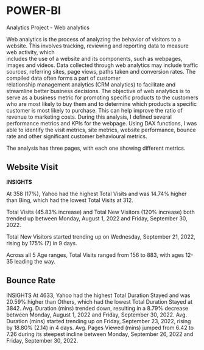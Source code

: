 # POWER-BI

Analytics Project - Web analytics

Web analytics is the process of analyzing the behavior of visitors to a website. This involves tracking, reviewing and reporting data to measure web activity, which <br>
includes the use of a website and its components, such as webpages, images and videos.
Data collected through web analytics may include traffic sources, referring sites, page views, paths taken and conversion rates. The compiled data often forms a part of customer <br>
relationship management analytics (CRM analytics) to facilitate and streamline better business decisions.
The objective of web analytics is to serve as a business metric for promoting specific products to the customers who are most likely to buy them and to determine 
which products a specific customer is most likely to purchase. This can help improve the ratio of revenue to marketing costs.
During this analysis, I defined several performance metrics and KPIs for the webpage.
Using DAX functions, I was able to identify the visit metrics, site metrics, website performance, bounce rate and other significant customer behavioural metrics.

The analysis has three pages, with each one showing different metrics.
## Website Visit
**INSIGHTS**

At 358 (17%), Yahoo had the highest Total Visits and was 14.74% higher than Bing, which had the lowest Total Visits at 312.

﻿﻿Total Visits (45.83% increase) and Total New Visitors (120% increase) both trended up between Monday, August 1, 2022 and Friday, September 30, 2022.﻿﻿

﻿﻿Total New Visitors started trending up on Wednesday, September 21, 2022, rising by 175% (7) in 9 days.

﻿﻿Across all 5 Age ranges, Total Visits ranged from 156 to 883, with ages 12-35 leading the way.

## Bounce Rate
INSIGHTS
At 4633, Yahoo had the highest Total Duration Stayed and was 20.59% higher than Others, which had the lowest Total Duration Stayed at 3842.﻿﻿
Avg. Duration (mins) trended down, resulting in a 8.79% decrease between Monday, August 1, 2022 and Friday, September 30, 2022.
﻿﻿Avg. Duration (mins) started trending up on Friday, September 23, 2022, rising by 18.80% (2.14) in 4 days.
﻿﻿Avg. Pages Viewed (mins) jumped from 6.42 to 7.26 during its steepest incline between Monday, September 26, 2022 and Friday, September 30, 2022.﻿﻿
